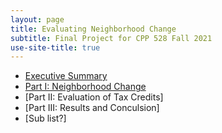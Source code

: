 ```yaml
---
layout: page
title: Evaluating Neighborhood Change
subtitle: Final Project for CPP 528 Fall 2021
use-site-title: true
---
```


- [Executive Summary](https://github.com/R-Class/cpp-528-fall-2021-group-03/blob/main/exec.md)
- [Part I: Neighborhood Change](https://github.com/R-Class/cpp-528-fall-2021-group-03/blob/main/analysis/part_i.md)
- [Part II: Evaluation of Tax Credits]
- [Part III: Results and Conculsion]
 - [Sub list?]
